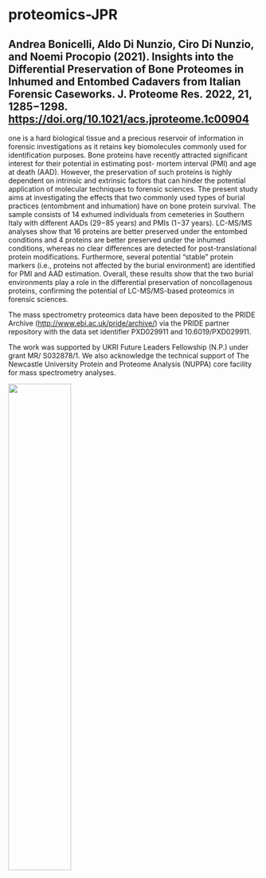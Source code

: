 # proteomics-JPR

## Andrea Bonicelli, Aldo Di Nunzio, Ciro Di Nunzio, and Noemi Procopio (2021). Insights into the Differential Preservation of Bone Proteomes in Inhumed and Entombed Cadavers from Italian Forensic Caseworks. J. Proteome Res. 2022, 21, 1285−1298. https://doi.org/10.1021/acs.jproteome.1c00904

one is a hard biological tissue and a precious reservoir of information in forensic investigations as it retains key biomolecules commonly used for identification purposes. Bone proteins have recently
attracted significant interest for their potential in estimating post- mortem interval (PMI) and age at death (AAD). However, the preservation of such proteins is highly dependent on intrinsic and extrinsic factors that can hinder the potential application of molecular techniques to forensic sciences. The present study aims at investigating the effects that two commonly used types of burial practices (entombment and inhumation) have on bone protein survival. The sample consists of 14 exhumed individuals from cemeteries in Southern Italy with different AADs (29−85 years) and PMIs (1−37 years). LC-MS/MS analyses show that 16 proteins are better preserved under the entombed conditions and 4 proteins are better preserved under the inhumed conditions, whereas no clear differences are detected for post-translational protein modifications. Furthermore, several potential “stable” protein markers (i.e., proteins not affected by the burial environment) are identified for PMI and AAD estimation. Overall, these results show that the two burial environments play a role in the differential preservation of noncollagenous proteins, confirming the potential of LC-MS/MS-based proteomics in forensic sciences.

The mass spectrometry proteomics data have been deposited to the PRIDE Archive (http://www.ebi.ac.uk/pride/archive/) via the PRIDE partner repository with the data set identifier PXD029911 and 10.6019/PXD029911.

The work was supported by UKRI Future Leaders Fellowship (N.P.) under grant MR/ S032878/1. We also acknowledge the technical support of The Newcastle University Protein and Proteome Analysis (NUPPA) core facility for mass spectrometry analyses.

<img src="https://github.com/user-attachments/assets/3fef5ae5-7aba-4e0f-816e-e827df8f0e7a" width=50% height=50%>
